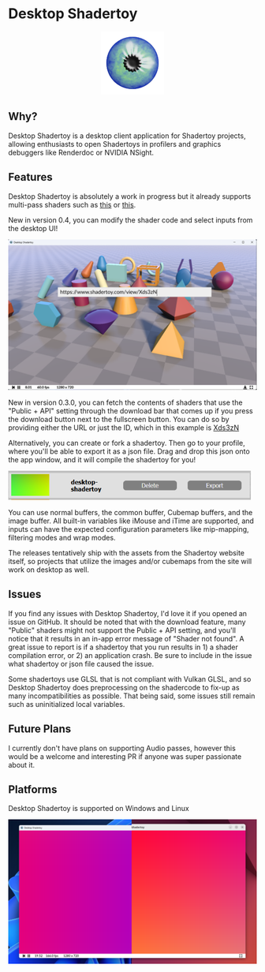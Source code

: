 # Desktop Shadertoy

<p align="center">
  <img src="appicon.png" />
</p>

## Why?
Desktop Shadertoy is a desktop client application for Shadertoy projects, allowing enthusiasts to open Shadertoys in profilers and graphics debuggers like Renderdoc or NVIDIA NSight.

## Features
Desktop Shadertoy is absolutely a work in progress but it already supports multi-pass shaders such as [this](https://www.shadertoy.com/view/msG3zG) or [this](https://www.shadertoy.com/view/stVfWc).

New in version 0.4, you can modify the shader code and select inputs from the desktop UI!

<img src="res/fetch.png" />

New in version 0.3.0, you can fetch the contents of shaders that use the "Public + API" setting through the download bar that comes up if you press the download button next to the fullscreen button. You can do so by providing either the URL or just the ID, which in this example is [Xds3zN](https://www.shadertoy.com/view/Xds3zN)

Alternatively, you can create or fork a shadertoy. Then go to your profile, where you'll be able to export it as a json file. Drag and drop this json onto the app window, and it will compile the shadertoy for you!

<img src="res/export.png" width="492"/>

You can use normal buffers, the common buffer, Cubemap buffers, and the image buffer. All built-in variables like iMouse and iTime are supported, and inputs can have the expected configuration parameters like mip-mapping, filtering modes and wrap modes.

The releases tentatively ship with the assets from the Shadertoy website itself, so projects that utilize the images and/or cubemaps from the site will work on desktop as well.

## Issues
If you find any issues with Desktop Shadertoy, I'd love it if you opened an issue on GitHub. It should be noted that with the download feature, many "Public" shaders might not support the Public + API setting, and you'll notice that it results in an in-app error message of "Shader not found". A great issue to report is if a shadertoy that you run results in 1) a shader compilation error, or 2) an application crash. Be sure to include in the issue what shadertoy or json file caused the issue.

Some shadertoys use GLSL that is not compliant with Vulkan GLSL, and so Desktop Shadertoy does preprocessing on the shadercode to fix-up as many incompatibilities as possible. That being said, some issues still remain such as uninitialized local variables.

## Future Plans
I currently don't have plans on supporting Audio passes, however this would be a welcome and interesting PR if anyone was super passionate about it.

## Platforms
Desktop Shadertoy is supported on Windows and Linux

<p align="center">
  <img src="res/basic.png" />
</p>
